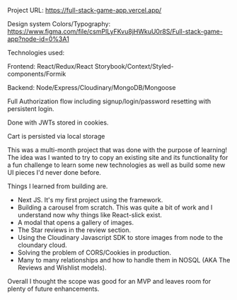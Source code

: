 Project URL: https://full-stack-game-app.vercel.app/

Design system Colors/Typography: https://www.figma.com/file/csmPlLyFKvu8jHWkuU0r8S/Full-stack-game-app?node-id=0%3A1

Technologies used:

Frontend: React/Redux/React Storybook/Context/Styled-components/Formik

Backend: Node/Express/Cloudinary/MongoDB/Mongoose

Full Authorization flow including signup/login/password resetting with persistent login.

Done with JWTs stored in cookies.

Cart is persisted via local storage

This was a multi-month project that was done with the purpose of learning! The idea was I wanted to try to copy an existing site and its functionality for a fun challenge to learn some new technologies as well as build some new UI pieces I'd never done before.

Things I learned from building are.

- Next JS. It's my first project using the framework.
- Building a carousel from scratch. This was quite a bit of work and I understand now why things like React-slick exist.
- A modal that opens a gallery of images.
- The Star reviews in the review section.
- Using the Cloudinary Javascript SDK to store images from node to the cloundary cloud.
- Solving the problem of CORS/Cookies in production.
- Many to many relationships and how to handle them in NOSQL (AKA The Reviews and Wishlist models).

Overall I thought the scope was good for an MVP and leaves room for plenty of future enhancements.
